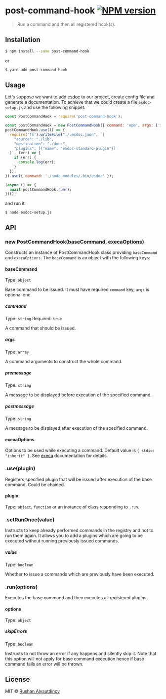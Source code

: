 # post-command-hook [![NPM version][npm-image]][npm-url]
> Run a command and then all registered hook(s).

## Installation

```sh
$ npm install --save post-command-hook
```

or

```sh
$ yarn add post-command-hook
```

## Usage

Let's suppose we want to add [esdoc](https://github.com/esdoc/esdoc) to our project, create config file and generate a documentation. To achieve that we could create a file `esdoc-setup.js` and use the following snippet:

```js
const PostCommandHook = require('post-command-hook');

const postCommandHook = new PostCommandHook({ command: 'npm', args: ['i', '--save-dev', 'esdoc', 'esdoc-standard-plugin'] });
postCommandHook.use(() => {
  require('fs').writeFile("./.esdoc.json", `{
    "source": "./lib",
    "destination": "./docs",
    "plugins": [{"name": "esdoc-standard-plugin"}]
  }`, (err) => {
    if (err) {
      console.log(err);
    }
  });
}).use({ command: './node_modules/.bin/esdoc' });

(async () => {
  await postCommandHook.run();
})();
```

and run it:

```shell
$ node esdoc-setup.js
```

## API

### new PostCommandHook(baseCommand, execaOptions)

Constructs an instance of PostCommandHook class providing `baseCommand` and `execaOptions`. The `baseCommand` is an object with the following keys:

#### baseCommand

Type: `object`

Base command to be issued. It must have required `command` key, `args` is optional one.

##### command
Type: `string`
Required: `true`

A command that should be issued.

##### args
Type: `array`

A command arguments to construct the whole command.

##### premessage
Type: `string`

A message to be displayed before execution of the specified command.

##### postmessage
Type: `string`

A message to be displayed after execution of the specified command.

#### execaOptions

Options to be used while executing a command. Default value is `{ stdio: "inherit" }`. See [execa](https://github.com/sindresorhus/execa) documentation for details.

### .use(plugin)

Registers specified plugin that will be issued after execution of the base command. Could be chained.

#### plugin
Type: `object`, `function` or an instance of class responding to `.run`.

### .setRunOnce(value)

Instructs to keep already performed commands in the registry and not to run them again. It allows you to add a plugins which are going to be executed without running previously issued commands.

##### value

Type: `boolean`

Whether to issue a commands which are previously have been executed.

### .run(options)

Executes the base command and then executes all registered plugins.

#### options

Type: `object`

##### skipErrors

Type: `boolean`

Instructs to not throw an error if any happens and silently skip it. Note that this option will not apply for base command execution hence if base command fails an error will be thrown.

## License

MIT © [Rushan Alyautdinov](https://github.com/akgondber)


[npm-image]: https://img.shields.io/npm/v/post-command-hook.svg?style=flat
[npm-url]: https://npmjs.org/package/post-command-hook
